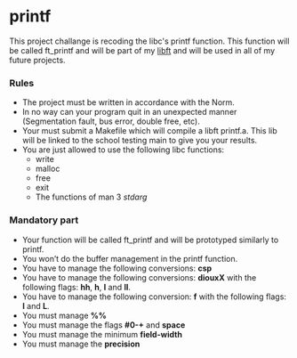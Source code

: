# printf

This project challange is recoding the libc's printf function.
This function will be called ft_printf and will be part of my [libft](https://github.com/thaisavelino/Libft) and will be used in all of my future projects.

### Rules 

* The project must be written in accordance with the Norm.
* In no way can your program quit in an unexpected manner (Segmentation fault, bus error, double free, etc).
* Your must submit a Makefile which will compile a libft printf.a. This lib will be
linked to the school testing main to give you your results.
* You are just allowed to use the following libc functions:
  * write
  * malloc
  * free
  * exit
  * The functions of man 3 *stdarg*

### Mandatory part

* Your function will be called ft_printf and will be prototyped similarly to printf.
* You won’t do the buffer management in the printf function.
* You have to manage the following conversions: **csp**
* You have to manage the following conversions: **diouxX** with the following flags: **hh**,
**h**, **l** and **ll**.
* You have to manage the following conversion: **f** with the following flags: **l** and **L**.
* You must manage **%%**
* You must manage the flags **#0-+** and **space**
* You must manage the minimum **field-width**
* You must manage the **precision**
